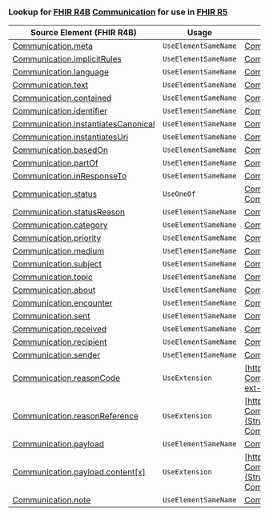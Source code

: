 ### Lookup for [FHIR R4B](https://hl7.org/fhir/R4B/) [Communication](https://hl7.org/fhir/R4B/Communication.html) for use in [FHIR R5](https://hl7.org/fhir/R5/)

| Source Element (FHIR R4B) | Usage | Target |
| -------------- | ----- | ------ |
| [Communication.meta](https://hl7.org/fhir/R4B/Communication.html#resource) | `UseElementSameName` | [Communication.meta](https://hl7.org/fhir/R5/Communication.html#resource) |
| [Communication.implicitRules](https://hl7.org/fhir/R4B/Communication.html#resource) | `UseElementSameName` | [Communication.implicitRules](https://hl7.org/fhir/R5/Communication.html#resource) |
| [Communication.language](https://hl7.org/fhir/R4B/Communication.html#resource) | `UseElementSameName` | [Communication.language](https://hl7.org/fhir/R5/Communication.html#resource) |
| [Communication.text](https://hl7.org/fhir/R4B/Communication.html#resource) | `UseElementSameName` | [Communication.text](https://hl7.org/fhir/R5/Communication.html#resource) |
| [Communication.contained](https://hl7.org/fhir/R4B/Communication.html#resource) | `UseElementSameName` | [Communication.contained](https://hl7.org/fhir/R5/Communication.html#resource) |
| [Communication.identifier](https://hl7.org/fhir/R4B/Communication.html#resource) | `UseElementSameName` | [Communication.identifier](https://hl7.org/fhir/R5/Communication.html#resource) |
| [Communication.instantiatesCanonical](https://hl7.org/fhir/R4B/Communication.html#resource) | `UseElementSameName` | [Communication.instantiatesCanonical](https://hl7.org/fhir/R5/Communication.html#resource) |
| [Communication.instantiatesUri](https://hl7.org/fhir/R4B/Communication.html#resource) | `UseElementSameName` | [Communication.instantiatesUri](https://hl7.org/fhir/R5/Communication.html#resource) |
| [Communication.basedOn](https://hl7.org/fhir/R4B/Communication.html#resource) | `UseElementSameName` | [Communication.basedOn](https://hl7.org/fhir/R5/Communication.html#resource) |
| [Communication.partOf](https://hl7.org/fhir/R4B/Communication.html#resource) | `UseElementSameName` | [Communication.partOf](https://hl7.org/fhir/R5/Communication.html#resource) |
| [Communication.inResponseTo](https://hl7.org/fhir/R4B/Communication.html#resource) | `UseElementSameName` | [Communication.inResponseTo](https://hl7.org/fhir/R5/Communication.html#resource) |
| [Communication.status](https://hl7.org/fhir/R4B/Communication.html#resource) | `UseOneOf` | [Communication.status](https://hl7.org/fhir/R5/Communication.html#resource)<br />[Communication.status](https://hl7.org/fhir/R5/Communication.html#resource) |
| [Communication.statusReason](https://hl7.org/fhir/R4B/Communication.html#resource) | `UseElementSameName` | [Communication.statusReason](https://hl7.org/fhir/R5/Communication.html#resource) |
| [Communication.category](https://hl7.org/fhir/R4B/Communication.html#resource) | `UseElementSameName` | [Communication.category](https://hl7.org/fhir/R5/Communication.html#resource) |
| [Communication.priority](https://hl7.org/fhir/R4B/Communication.html#resource) | `UseElementSameName` | [Communication.priority](https://hl7.org/fhir/R5/Communication.html#resource) |
| [Communication.medium](https://hl7.org/fhir/R4B/Communication.html#resource) | `UseElementSameName` | [Communication.medium](https://hl7.org/fhir/R5/Communication.html#resource) |
| [Communication.subject](https://hl7.org/fhir/R4B/Communication.html#resource) | `UseElementSameName` | [Communication.subject](https://hl7.org/fhir/R5/Communication.html#resource) |
| [Communication.topic](https://hl7.org/fhir/R4B/Communication.html#resource) | `UseElementSameName` | [Communication.topic](https://hl7.org/fhir/R5/Communication.html#resource) |
| [Communication.about](https://hl7.org/fhir/R4B/Communication.html#resource) | `UseElementSameName` | [Communication.about](https://hl7.org/fhir/R5/Communication.html#resource) |
| [Communication.encounter](https://hl7.org/fhir/R4B/Communication.html#resource) | `UseElementSameName` | [Communication.encounter](https://hl7.org/fhir/R5/Communication.html#resource) |
| [Communication.sent](https://hl7.org/fhir/R4B/Communication.html#resource) | `UseElementSameName` | [Communication.sent](https://hl7.org/fhir/R5/Communication.html#resource) |
| [Communication.received](https://hl7.org/fhir/R4B/Communication.html#resource) | `UseElementSameName` | [Communication.received](https://hl7.org/fhir/R5/Communication.html#resource) |
| [Communication.recipient](https://hl7.org/fhir/R4B/Communication.html#resource) | `UseElementSameName` | [Communication.recipient](https://hl7.org/fhir/R5/Communication.html#resource) |
| [Communication.sender](https://hl7.org/fhir/R4B/Communication.html#resource) | `UseElementSameName` | [Communication.sender](https://hl7.org/fhir/R5/Communication.html#resource) |
| [Communication.reasonCode](https://hl7.org/fhir/R4B/Communication.html#resource) | `UseExtension` | [http://hl7.org/fhir/4.3/StructureDefinition/extension-Communication.reasonCode](StructureDefinition-ext-R4B-Communication.reasonCode.html) |
| [Communication.reasonReference](https://hl7.org/fhir/R4B/Communication.html#resource) | `UseExtension` | [http://hl7.org/fhir/4.3/StructureDefinition/extension-Communication.reasonReference](StructureDefinition-ext-R4B-Communication.reasonReference.html) |
| [Communication.payload](https://hl7.org/fhir/R4B/Communication.html#resource) | `UseElementSameName` | [Communication.payload](https://hl7.org/fhir/R5/Communication.html#resource) |
| [Communication.payload.content[x]](https://hl7.org/fhir/R4B/Communication.html#resource) | `UseExtension` | [http://hl7.org/fhir/4.3/StructureDefinition/extension-Communication.payload.content](StructureDefinition-ext-R4B-Communication.pa.content.html) |
| [Communication.note](https://hl7.org/fhir/R4B/Communication.html#resource) | `UseElementSameName` | [Communication.note](https://hl7.org/fhir/R5/Communication.html#resource) |
